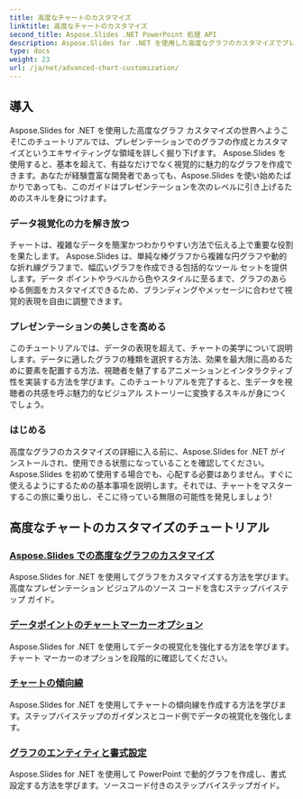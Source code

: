 ```yaml
---
title: 高度なチャートのカスタマイズ
linktitle: 高度なチャートのカスタマイズ
second_title: Aspose.Slides .NET PowerPoint 処理 API
description: Aspose.Slides for .NET を使用した高度なグラフのカスタマイズでプレゼンテーションを強化します。視覚的に美しいグラフを作成し、ニーズに合わせてカスタマイズする方法を学びましょう。
type: docs
weight: 23
url: /ja/net/advanced-chart-customization/
---
```


## 導入

Aspose.Slides for .NET を使用した高度なグラフ カスタマイズの世界へようこそ!このチュートリアルでは、プレゼンテーションでのグラフの作成とカスタマイズというエキサイティングな領域を詳しく掘り下げます。 Aspose.Slides を使用すると、基本を超えて、有益なだけでなく視覚的に魅力的なグラフを作成できます。あなたが経験豊富な開発者であっても、Aspose.Slides を使い始めたばかりであっても、このガイドはプレゼンテーションを次のレベルに引き上げるためのスキルを身につけます。

### データ視覚化の力を解き放つ

チャートは、複雑なデータを簡潔かつわかりやすい方法で伝える上で重要な役割を果たします。 Aspose.Slides は、単純な棒グラフから複雑な円グラフや動的な折れ線グラフまで、幅広いグラフを作成できる包括的なツール セットを提供します。データ ポイントやラベルから色やスタイルに至るまで、グラフのあらゆる側面をカスタマイズできるため、ブランディングやメッセージに合わせて視覚的表現を自由に調整できます。

### プレゼンテーションの美しさを高める

このチュートリアルでは、データの表現を超えて、チャートの美学について説明します。データに適したグラフの種類を選択する方法、効果を最大限に高めるために要素を配置する方法、視聴者を魅了するアニメーションとインタラクティブ性を実装する方法を学びます。このチュートリアルを完了すると、生データを視聴者の共感を呼ぶ魅力的なビジュアル ストーリーに変換するスキルが身につくでしょう。

### はじめる

高度なグラフのカスタマイズの詳細に入る前に、Aspose.Slides for .NET がインストールされ、使用できる状態になっていることを確認してください。 Aspose.Slides を初めて使用する場合でも、心配する必要はありません。すぐに使えるようにするための基本事項を説明します。それでは、チャートをマスターするこの旅に乗り出し、そこに待っている無限の可能性を発見しましょう!

## 高度なチャートのカスタマイズのチュートリアル
### [Aspose.Slides での高度なグラフのカスタマイズ](./advanced-chart-customization/)
Aspose.Slides for .NET を使用してグラフをカスタマイズする方法を学びます。高度なプレゼンテーション ビジュアルのソース コードを含むステップバイステップ ガイド。
### [データポイントのチャートマーカーオプション](./chart-marker-options-on-data-point/)
Aspose.Slides for .NET を使用してデータの視覚化を強化する方法を学びます。チャート マーカーのオプションを段階的に確認してください。
### [チャートの傾向線](./chart-trend-lines/)
Aspose.Slides for .NET を使用してチャートの傾向線を作成する方法を学びます。ステップバイステップのガイダンスとコード例でデータの視覚化を強化します。
### [グラフのエンティティと書式設定](./chart-entities/)
Aspose.Slides for .NET を使用して PowerPoint で動的グラフを作成し、書式設定する方法を学びます。ソースコード付きのステップバイステップガイド。